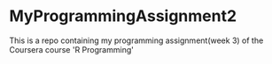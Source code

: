 MyProgrammingAssignment2
========================

This is a repo containing my programming assignment(week 3) of the Coursera course 'R Programming'
